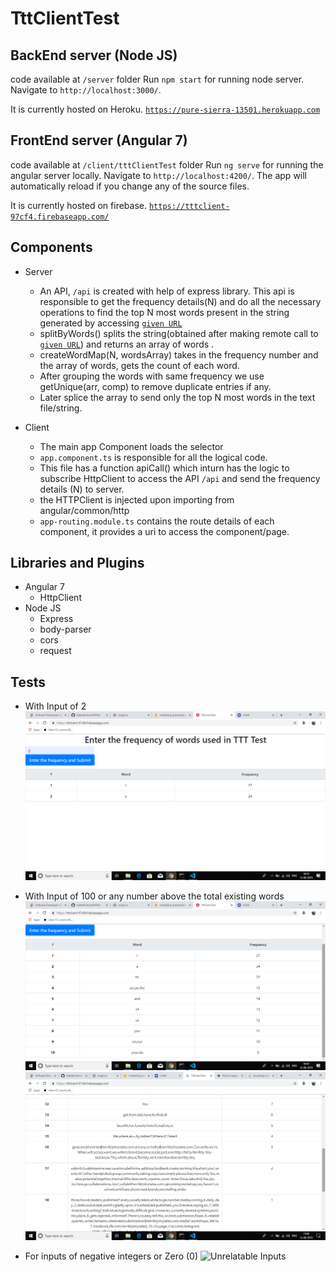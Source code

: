 # TttClientTest

## BackEnd server (Node JS)

code available at `/server` folder
Run `npm start` for running node server. Navigate to `http://localhost:3000/`.

It is currently hosted on Heroku. [`https://pure-sierra-13501.herokuapp.com`](https://pure-sierra-13501.herokuapp.com)

## FrontEnd server (Angular 7)

code available at `/client/tttClientTest` folder
Run `ng serve` for running the angular server locally. Navigate to `http://localhost:4200/`. The app will automatically reload if you change any of the source files.

It is currently hosted on firebase. [`https://tttclient-97cf4.firebaseapp.com/`](https://tttclient-97cf4.firebaseapp.com/)

## Components

* Server
    * An API, `/api` is created with help of express library. This api is responsible to get the frequency details(N) and do all the necessary operations to find the top N most words present in the string generated by accessing [`given URL`](http://terriblytinytales.com/test.txt)
    * splitByWords() splits the string(obtained after making remote call to [`given URL`](http://terriblytinytales.com/test.txt)) and returns an array of words .
    * createWordMap(N, wordsArray) takes in the frequency number and the array of words, gets the count of each word.
    * After grouping the words with same frequency we use getUnique(arr, comp) to remove duplicate entries if any.
    * Later splice the array to send only the top N most words in the text file/string.

* Client
    * The main app Component loads the selector <app-root> 
    * `app.component.ts` is responsible for all the logical code.
    * This file has a function apiCall() which inturn has the logic to subscribe HttpClient to access the API `/api` and send the frequency details (N) to server.
    * the HTTPClient is injected upon importing from angular/common/http
    * `app-routing.module.ts` contains the route details of each component, it provides a uri to access the component/page.


## Libraries and Plugins

* Angular 7
    * HttpClient
* Node JS
    * Express
    * body-parser
    * cors
    * request

## Tests
* With Input of 2
 ![With Input of 2](https://raw.githubusercontent.com/GeetaKrishna/tttTest/master/Screenshot%20(83).png)

* With Input of 100 or any number above the total existing words
![With Input of 100](https://raw.githubusercontent.com/GeetaKrishna/tttTest/master/Screenshot%20(84).png)
![With Input of 100](https://raw.githubusercontent.com/GeetaKrishna/tttTest/master/Screenshot%20(85).png)

* For inputs of negative integers or Zero (0)
![Unrelatable Inputs]()